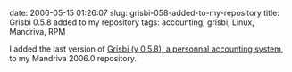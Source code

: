 date: 2006-05-15 01:26:07
slug: grisbi-058-added-to-my-repository
title: Grisbi 0.5.8 added to my repository
tags: accounting, grisbi, Linux, Mandriva, RPM

I added the last version of [Grisbi (v 0.5.8), a personnal accounting system](http://www.grisbi.org), to my Mandriva 2006.0 repository.
